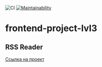 ![CI](https://github.com/DmitryForsilov/frontend-project-lvl3/workflows/CI/badge.svg)
[![Maintainability](https://api.codeclimate.com/v1/badges/3e1e7d6753941fd16810/maintainability)](https://codeclimate.com/github/DmitryForsilov/frontend-project-lvl3/maintainability)

# frontend-project-lvl3

## RSS Reader

[Ссылка на проект](https://frontend-project-lvl3-drab.vercel.app/)
